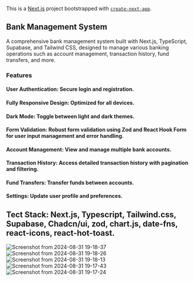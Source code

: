 This is a [Next.js](https://nextjs.org/) project bootstrapped with [`create-next-app`](https://github.com/vercel/next.js/tree/canary/packages/create-next-app).

## Bank Management System
A comprehensive bank management system built with Next.js, TypeScript, Supabase, and Tailwind CSS, designed to manage various banking operations such as account management, transaction history, fund transfers, and more.

### Features
#### User Authentication: Secure login and registration.
#### Fully Responsive Design: Optimized for all devices.
#### Dark Mode: Toggle between light and dark themes.
#### Form Validation: Robust form validation using Zod and React Hook Form for user input management and error handling.
#### Account Management: View and manage multiple bank accounts.
#### Transaction History: Access detailed transaction history with pagination and filtering.
#### Fund Transfers: Transfer funds between accounts.
#### Settings: Update user profile and preferences.


## Tect Stack: Next.js, Typescript, Tailwind.css, Supabase, Chadcn/ui, zod, chart.js, date-fns, react-icons, react-hot-toast.
![Screenshot from 2024-08-31 19-18-37](https://github.com/user-attachments/assets/1ed4c4ae-f244-47ef-80f9-5a57ae53bfe3)
![Screenshot from 2024-08-31 19-18-26](https://github.com/user-attachments/assets/25449bf3-cdbf-4423-ba7a-0550a0aaabb6)
![Screenshot from 2024-08-31 19-18-13](https://github.com/user-attachments/assets/5adc9893-fee6-4303-a2cb-a0615403bf15)
![Screenshot from 2024-08-31 19-17-43](https://github.com/user-attachments/assets/7d914c78-72db-49f5-bd9a-8231180dad8c)
![Screenshot from 2024-08-31 19-17-24](https://github.com/user-attachments/assets/da9d6671-f125-46f2-99fc-75e7196f873d)
